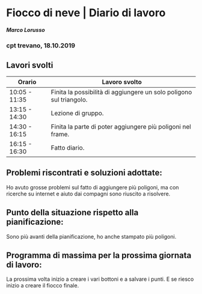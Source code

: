 

# Fiocco di neve | Diario di lavoro
##### Marco Lorusso
### cpt trevano, 18.10.2019

## Lavori svolti


|Orario        |Lavoro svolto                                                |
|--------------|-------------------------------------------------------------|
|10:05 - 11:35 |Finita la possibilità di aggiungere un solo poligono sul triangolo.|
|13:15 - 14:30 |Lezione di gruppo.   |
|14:30 - 16:15 |Finita la parte di poter aggiungere più poligoni nel frame.  |
|16:15 - 16:30 |Fatto diario.                                                |

##  Problemi riscontrati e soluzioni adottate:
  Ho avuto grosse problemi sul fatto di aggiungere più poligoni, ma con ricerche
  su internet e aiuto dai compagni sono riuscito a risolvere.

##  Punto della situazione rispetto alla pianificazione:
  Sono più avanti della pianificazione, ho anche stampato più poligoni.
## Programma di massima per la prossima giornata di lavoro:
  La prossima volta inizio a creare i vari bottoni e a salvare i punti. E se
  riesco inizio a creare il fiocco finale.  
